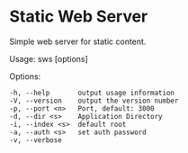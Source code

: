 # Static Web Server #

Simple web server for static content.

Usage: sws [options]

  Options:

    -h, --help       output usage information
    -V, --version    output the version number
    -p, --port <n>   Port, default: 3000
    -d, --dir <s>    Application Directory
    -i, --index <s>  default root
    -a, --auth <s>   set auth password
    -v, --verbose